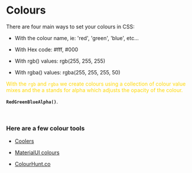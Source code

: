 # Colours

There are four main ways to set your colours in CSS:

- With the colour name, ie: 'red', 'green', 'blue', etc...

- With Hex code: #fff, #000

- With rgb() values: rgb(255, 255, 255)

- With rgba() values: rgba(255, 255, 255, 50)

<font color=gold>With the `rgb` and `rgba` we create colours using a collection of colour value mixes and the a stands for alpha which adjusts the opacity of the colour.</font>

**`RedGreenBlueAlpha()`**.

<br />

### Here are a few colour tools

- [Coolers](http://materialui.co/)

- [MaterialUI colours](http://coolors.co/)

- [ColourHunt.co](http://colorhunt.co/)

